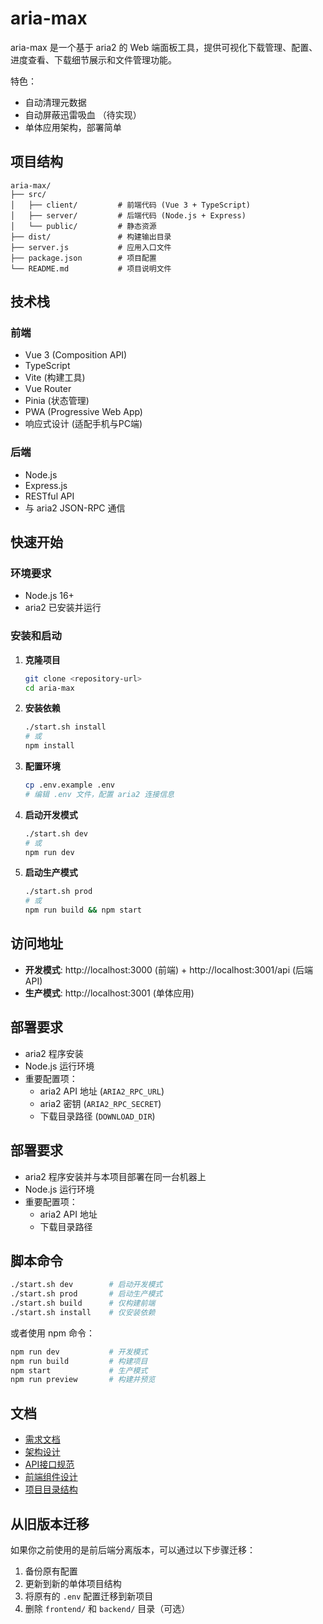 # aria-max

aria-max 是一个基于 aria2 的 Web 端面板工具，提供可视化下载管理、配置、进度查看、下载细节展示和文件管理功能。

特色：
- 自动清理元数据
- 自动屏蔽迅雷吸血 （待实现）
- 单体应用架构，部署简单

## 项目结构

```
aria-max/
├── src/
│   ├── client/         # 前端代码 (Vue 3 + TypeScript)
│   ├── server/         # 后端代码 (Node.js + Express)
│   └── public/         # 静态资源
├── dist/               # 构建输出目录
├── server.js           # 应用入口文件
├── package.json        # 项目配置
└── README.md           # 项目说明文件
```

## 技术栈

### 前端
- Vue 3 (Composition API)
- TypeScript
- Vite (构建工具)
- Vue Router
- Pinia (状态管理)
- PWA (Progressive Web App)
- 响应式设计 (适配手机与PC端)

### 后端
- Node.js
- Express.js
- RESTful API
- 与 aria2 JSON-RPC 通信

## 快速开始

### 环境要求
- Node.js 16+ 
- aria2 已安装并运行

### 安装和启动

1. **克隆项目**
   ```bash
   git clone <repository-url>
   cd aria-max
   ```

2. **安装依赖**
   ```bash
   ./start.sh install
   # 或
   npm install
   ```

3. **配置环境**
   ```bash
   cp .env.example .env
   # 编辑 .env 文件，配置 aria2 连接信息
   ```

4. **启动开发模式**
   ```bash
   ./start.sh dev
   # 或
   npm run dev
   ```

5. **启动生产模式**
   ```bash
   ./start.sh prod
   # 或
   npm run build && npm start
   ```

## 访问地址

- **开发模式**: http://localhost:3000 (前端) + http://localhost:3001/api (后端API)
- **生产模式**: http://localhost:3001 (单体应用)

## 部署要求

- aria2 程序安装
- Node.js 运行环境
- 重要配置项：
  - aria2 API 地址 (`ARIA2_RPC_URL`)
  - aria2 密钥 (`ARIA2_RPC_SECRET`)
  - 下载目录路径 (`DOWNLOAD_DIR`)

## 部署要求

- aria2 程序安装并与本项目部署在同一台机器上
- Node.js 运行环境
- 重要配置项：
  - aria2 API 地址
  - 下载目录路径

## 脚本命令

```bash
./start.sh dev        # 启动开发模式
./start.sh prod       # 启动生产模式
./start.sh build      # 仅构建前端
./start.sh install    # 仅安装依赖
```

或者使用 npm 命令：
```bash
npm run dev           # 开发模式
npm run build         # 构建项目
npm start             # 生产模式
npm run preview       # 构建并预览
```

## 文档

- [需求文档](docs/REQUIREMENTS.md)
- [架构设计](docs/ARCHITECTURE.md)
- [API接口规范](docs/API_SPEC.md)
- [前端组件设计](docs/FRONTEND_COMPONENTS.md)
- [项目目录结构](docs/PROJECT_STRUCTURE.md)

## 从旧版本迁移

如果你之前使用的是前后端分离版本，可以通过以下步骤迁移：

1. 备份原有配置
2. 更新到新的单体项目结构
3. 将原有的 `.env` 配置迁移到新项目
4. 删除 `frontend/` 和 `backend/` 目录（可选）
